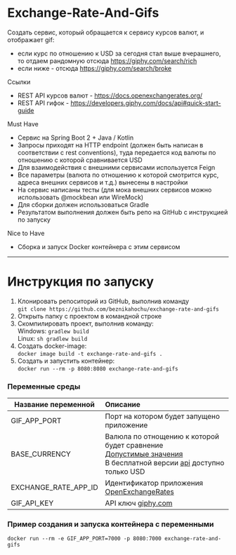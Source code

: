 # Exchange-Rate-And-Gifs

Создать сервис, который обращается к сервису курсов валют, и отображает gif:
* если курс по отношению к USD за сегодня стал выше вчерашнего, то отдаем рандомную отсюда https://giphy.com/search/rich
* если ниже - отсюда https://giphy.com/search/broke

Ссылки
* REST API курсов валют - https://docs.openexchangerates.org/
* REST API гифок - https://developers.giphy.com/docs/api#quick-start-guide

Must Have
* Сервис на Spring Boot 2 + Java / Kotlin
* Запросы приходят на HTTP endpoint (должен быть написан в соответствии с rest conventions), туда передается код валюты по отношению с которой сравнивается USD
* Для взаимодействия с внешними сервисами используется Feign
* Все параметры (валюта по отношению к которой смотрится курс, адреса внешних сервисов и т.д.) вынесены в настройки
* На сервис написаны тесты (для мока внешних сервисов можно использовать @mockbean или WireMock)
* Для сборки должен использоваться Gradle
* Результатом выполнения должен быть репо на GitHub с инструкцией по запуску

Nice to Have
* Сборка и запуск Docker контейнера с этим сервисом


***

# Инструкция по запуску
1) Клонировать репоситорий из GitHub, выполнив команду\
`git clone https://github.com/beznikahochu/exchange-rate-and-gifs`
2) Открыть папку с проектом в командной строке
3) Скомпилировать проект, выполнив команду:\
Windows: `gradlew build`\
Linux: `sh gradlew build`
4) Создать docker-image:\
`docker image build -t exchange-rate-and-gifs .`
5) Создать и запустить контейнер:\
`docker run --rm -p 8080:8080 exchange-rate-and-gifs` 

### Переменные среды
| Название переменной | Описание                                                                                                                                                                                                          | 
|------------|:------------------------------------------------------------------------------------------------------------------------------------------------------------------------------------------------------------------| 
| GIF_APP_PORT           | Порт на котором будет запущено приложение                                                                                                                                                                         | 
| BASE_CURRENCY | Валюла по отнощению к которой будет сравнение<br/>[Допустимые значения](https://openexchangerates.org/api/currencies.json)<br/>В бесплатной версии [api](https://docs.openexchangerates.org/) доступно только USD | 
| EXCHANGE_RATE_APP_ID | Идентификатор приложения [OpenExchangeRates](https://docs.openexchangerates.org/)                                                                                                                                 |
|GIF_API_KEY| API ключ [giphy.com](https://developers.giphy.com/docs/api#quick-start-guide)                                                                                                                                     |

### Пример создания и запуска контейнера с переменными
`docker run --rm -e GIF_APP_PORT=7000 -p 8080:7000 exchange-rate-and-gifs` 

